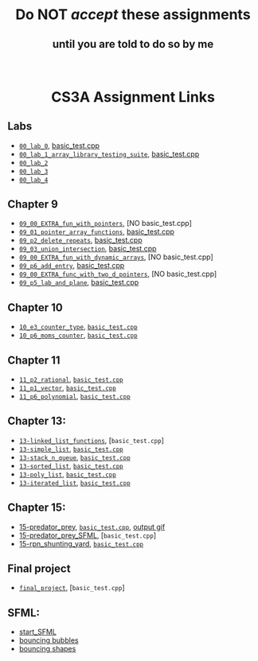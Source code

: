 # <p align="center">Do NOT _accept_ these assignments </p>

## <p align="center">until you are told to do so by me</p>

<br/>

# <p align="center">CS3A Assignment Links</p>


## Labs

- [`00_lab_0`](https://classroom.github.com/), [basic_test.cpp](basic_tests/00_lab_0/basic_test.cpp)<br />
- [`00_lab_1_array_library_testing_suite`](https://classroom.github.com/a/p02xacUI), [basic_test.cpp](basic_tests/00_lab_1/basic_test.cpp)<br />
- [`00_lab_2`]()<br/>
- [`00_lab_3`]()<br/>
- [`00_lab_4`]()<br/>


## Chapter 9

- [`09_00_EXTRA_fun_with_pointers`](https://classroom.github.com/a/IRC876ms), [NO basic_test.cpp]<br />
- [`09_01_pointer_array_functions`](https://classroom.github.com/a/adfUtOuD), [basic_test.cpp](basic_tests/09_01_pointer_array_functions/basic_test.cpp)<br />
- [`09_p2_delete_repeats`](https://classroom.github.com/a/vZtmeQ3x), [basic_test.cpp](basic_tests/09_p2_delete_repeats/basic_test.cpp)<br />
- [`09_03_union_intersection`](), [basic_test.cpp](basic_tests/09_03_union_intersection/basic_test.cpp)<br />
- [`09_00_EXTRA_fun_with_dynamic_arrays`](https://classroom.github.com/a/vZcOyz9U), [NO basic_test.cpp]<br />
- [`09_p6_add_entry`](), [basic_test,cpp](basic_tests/09_p6_add_entry/basic_test.cpp)<br />
- [`09_00_EXTRA_func_with_two_d_pointers`](https://classroom.github.com/a/9Y3H8Pci), [NO basic_test.cpp]<br />
- [`09_p5_lab_and_plane`](), [basic_test.cpp](basic_tests/09_p5_lab_and_plane/basic_test.cpp)<br />


## Chapter 10

- [`10_e3_counter_type`](), [`basic_test.cpp`](basic_tests/10_e3_counter_type/basic_test.cpp)<br />
- [`10_p6_moms_counter`](), [`basic_test.cpp`](basic_tests/10_p6_moms_counter/basic_test.cpp)<br />


## Chapter 11

- [`11_p2_rational`](), [`basic_test.cpp`](basic_tests/11_p2_rational/basic_test.cpp)<br />
- [`11_p1_vector`](), [`basic_test.cpp`](basic_tests/11_p1_vector/basic_test.cpp)<br />
- [`11_p6_polynomial`](), [`basic_test.cpp`](basic_tests/11_p6_polynomial/basic_test.cpp)<br />


## Chapter 13:

- [`13-linked_list_functions`](), [`basic_test.cpp`]<br />
- [`13-simple_list`](), [`basic_test.cpp`](basic_tests/13-list_simple/basic_test.cpp)<br />
- [`13-stack_n_queue`](), [`basic_test.cpp`](basic_tests/13-stack_n_queue/basic_test.cpp)<br />
- [`13-sorted_list`](), [`basic_test.cpp`](basic_tests/13-list_sorted/basic_test.cpp)<br />
- [`13-poly_list`](), [`basic_test.cpp`](basic_tests/13-poly_list/basic_test.cpp)<br />
- [`13-iterated_list`](), [`basic_test.cpp`](basic_tests/13-list_iterated/basic_test.cpp)<br />

## Chapter 15:

- [15-predator_prey](https://classroom.github.com/a/nOSmDF_n), [`basic_test.cpp`](basic_tests/15-p9-predator-prey/basic_test.cpp), [output gif](basic_tests/15-p9-predator-prey/Predator_prey.gif)<br />
- [15-predator_prey_SFML](https://classroom.github.com/a/18y4-6aW), [`basic_test.cpp`]<br />
- [15-rpn_shunting_yard](https://classroom.github.com/a/RivqFj8e), [`basic_test.cpp`](basic_tests/15_rpn_shunting_yard/basic_test.cpp)<br />


## Final project

- [`final_project`](https://classroom.github.com/a/cinAbsYq), [`basic_test.cpp`]<br />


## SFML:

- [start_SFML](https://classroom.github.com/a/aSSkyzPk)<br />
- [bouncing bubbles](https://classroom.github.com/a/LxZMA8mY)<br />
- [bouncing shapes](https://classroom.github.com/a/go1Mz8Lr)
